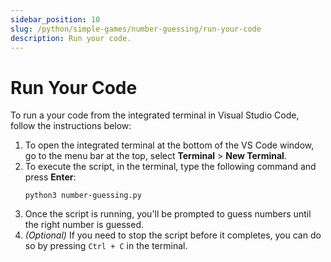 ```yaml
---
sidebar_position: 10
slug: /python/simple-games/number-guessing/run-your-code
description: Run your code.
---
```


# Run Your Code

To run a your code from the integrated terminal in Visual Studio Code, follow the instructions below:

1. To open the integrated terminal at the bottom of the VS Code window, go to the menu bar at the top, select **Terminal** > **New Terminal**.
2. To execute the script, in the terminal, type the following command and press **Enter**:
    ```shell
    python3 number-guessing.py
    ```
3. Once the script is running, you'll be prompted to guess numbers until the right number is guessed.
4. _(Optional)_ If you need to stop the script before it completes, you can do so by pressing `Ctrl + C` in the terminal.
